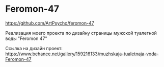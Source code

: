 # Feromon-47
https://github.com/ArtPsycho/feromon-47

Реализация моего проекта по дизайну страницы мужской туалетной воды "Feromon 47"

Ссылка на дизайн проект: 
https://www.behance.net/gallery/159216133/muzhskaja-tualetnaja-voda-Feromon-47
